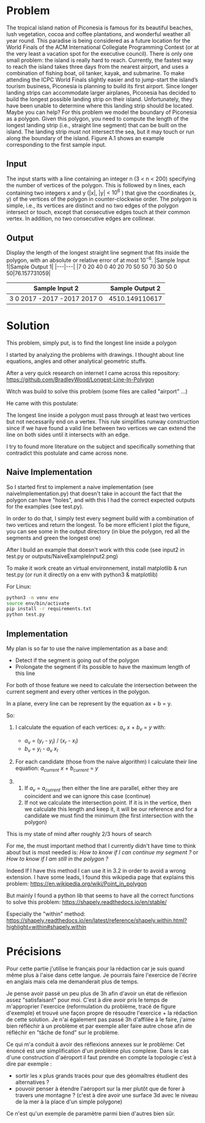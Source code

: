 # Problem
The tropical island nation of Piconesia is famous for its beautiful beaches, lush vegetation, cocoa and coffee
plantations, and wonderful weather all year round. This paradise is being considered as a future location for
the World Finals of the ACM International Collegiate Programming Contest (or at the very least a vacation
spot for the executive council). There is only one small problem: the island is really hard to reach.
Currently, the fastest way to reach the island takes three days from the nearest airport, and uses a combination
of fishing boat, oil tanker, kayak, and submarine. To make attending the ICPC World Finals slightly easier
and to jump-start the island’s tourism business, Piconesia is planning to build its first airport.
Since longer landing strips can accommodate larger airplanes, Piconesia has decided to build the longest
possible landing strip on their island. Unfortunately, they have been unable to determine where this landing
strip should be located. Maybe you can help?
For this problem we model the boundary of Piconesia as a polygon. Given this polygon, you need to compute
the length of the longest landing strip (i.e., straight line segment) that can be built on the island. The landing
strip must not intersect the sea, but it may touch or run along the boundary of the island. Figure A.1 shows
an example corresponding to the first sample input.

## Input
The input starts with a line containing an integer n (3 < n < 200) specifying the number of vertices of the
polygon. This is followed by n lines, each containing two integers x and y (|x|, |y| < $10^6$ ) that give the
coordinates (x, y) of the vertices of the polygon in counter-clockwise order. The polygon is simple, i.e., its
vertices are distinct and no two edges of the polygon intersect or touch, except that consecutive edges touch
at their common vertex. In addition, no two consecutive edges are collinear.

## Output
Display the length of the longest straight line segment that fits inside the polygon, with an absolute or relative
error of at most $10^{-6}$.
|Sample Input 1|Sample Output 1|
|---|---|
|7 0 20 40 0 40 20 70 50 50 70 30 50 0 50|76.157731059|

|Sample Input 2|Sample Output 2|
|---|---|
|3 0 2017 -2017 -2017 2017 0| 4510.149110617|

# Solution

This problem, simply put, is to find the longest line inside a polygon

I started by analyzing the problems with drawings. I thought about line equations, angles and other analytical geometric stuffs.

After a very quick research on internet I came across this repository:
https://github.com/BradleyWood/Longest-Line-In-Polygon

Witch was build to solve this problem (some files are called "airport" ...)

He came with this postulate:

The longest line inside a polygon must pass through at least two vertices but not necessarily end on a vertex. This rule simplifies runway construction since if we have found a valid line between two vertices we can extend the line on both sides until it intersects with an edge.

I try to found more literature on the subject and specifically something that contradict this postulate and came across none.

## Naive Implementation
So I started first to implement a naive implementation (see naiveImplementation.py) that doesn't take in account the fact that the polygon can have "holes", and with this I had the correct expected outputs for the examples (see test.py).

In order to do that, I simply test every segment build with a combination of two vertices and return the longest. To be more efficient I plot the figure, you can see some in the output directory (in blue the polygon, red all the segments and green the longest one)

After I build an example that doesn't work with this code (see input2 in test.py or outputs/NaiveExampleInput2.png)

To make it work create an virtual environnement, install matplotlib & run test.py (or run it directly on a env with python3 & matplotlib)

For Linux:
``` bash
python3 -m venv env
source env/bin/activate
pip install -r requirements.txt
python test.py
```

## Implementation
My plan is so far to use the naive implementation as a base and:
- Detect if the segment is going out of the polygon
- Prolongate the segment if its possible to have the maximum length of this line

For both of those feature we need to calculate the intersection between the current segment and every other vertices in the polygon.

In a plane, every line can be represent by the equation ax + b = y.

So:
1. I calculate the equation of each vertices: $a_{v}$ $x$ + $b_{v}$ = $y$ with:
    - $a_{v}$ = ($y_{r}$ - $y_{l}$) / ($x_{r}$ - $x_{l}$)
    - $b_{v}$ = $y_{l}$ - $a_{v}$ $x_{l}$

2. For each candidate (those from the naive algorithm) I calculate their line equation: $a_{current}$ $x$ + $b_{current}$ = $y$

3.
    1. If $a_{v}$ = $a_{current}$ then either the line are parallel, either they are coincident and we can ignore this case (continue)
    2. If not we calculate the intersection point. If it is in the vertice, then we calculate this length and keep it, it will be our reference and for a candidate we must find the minimum (the first intersection with the polygon)

This is my state of mind after roughly 2/3 hours of search

For me, the must important method that I currently didn't have time to think about but is most needed is:
 *How to know if I can continue my segment ?* or *How to know if I am still in the polygon ?*

Indeed If I have this method I can use it in 3.2 in order to avoid a wrong extension.
I have some leads, I found this wikipedia page that explains this problem: https://en.wikipedia.org/wiki/Point_in_polygon

But mainly I found a python lib that seems to have all the correct functions to solve this problem:
https://shapely.readthedocs.io/en/stable/

Especially the "within" method:
https://shapely.readthedocs.io/en/latest/reference/shapely.within.html?highlight=within#shapely.within

# Précisions
Pour cette partie j'utilise le français pour la rédaction car je suis quand même plus à l'aise dans cette langue. Je pourrais faire l'exercice de l'écrire en anglais mais cela me demanderait plus de temps.

Je pense avoir passé un peu plus de 3h afin d'avoir un état de réflexion assez "satisfaisant" pour moi. C'est à dire avoir pris le temps de m'approprier l'exercice (reformulation du problème, tracé de figure d'exemple) et trouvé une façon propre de résoudre l'exercice + la rédaction de cette solution. Je n'ai également pas passé 3h d'affilée à le faire, j'aime bien réfléchir à un problème et par exemple aller faire autre chose afin de réfléchir en "tâche de fond" sur le problème.

Ce qui m'a conduit à avoir des réflexions annexes sur le problème:
Cet énoncé est une simplification d'un problème plus complexe. Dans le cas d'une construction d'aéroport il faut prendre en compte la topologie c'est à dire par exemple :
- sortir les x plus grands tracés pour que des géomaîtres étudient des alternatives ?
- pouvoir penser à étendre l'aéroport sur la mer plutôt que de forer à travers une montagne ? (c'est à dire avoir une surface 3d avec le niveau de la mer à la place d'un simple polygone)

Ce n'est qu'un exemple de paramètre parmi bien d'autres bien sûr.